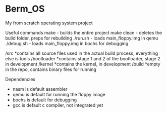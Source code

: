 # Berm_OS
My from scratch operating system project

Useful commands
make - builds the entire project
make clean - deletes the build folder, preps for rebuilding
./run.sh - loads main_floppy.img in qemu
./debug.sh - loads main_floppy.img in bochs for debugging

/src
  *contains all source files used in the actual build process, everything else is tools
  /bootloader
    *contains stage 1 and 2 of the bootloader, stage 2 in development
  /kernel
    *contains the kernel, in development
/build
  *empty in the repo, contains binary files for running

  Dependencies
  - nasm is default assembler
  - qemu is default for running the floppy image
  - bochs is default for debugging
  - gcc is default c compiler, not integrated yet
